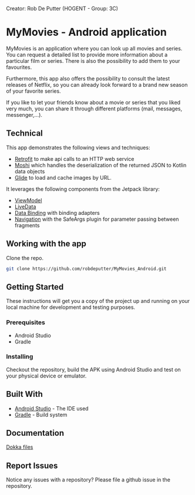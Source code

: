 Creator: Rob De Putter (HOGENT - Group: 3C)

# MyMovies - Android application

MyMovies is an application where you can look up all movies and series. You can request a detailed list to provide more information about a particular film or series.  There is also the possibility to add them to your favourites. 

Furthermore, this app also offers the possibility to consult the latest releases of Netflix, so you can already look forward to a brand new season of your favorite series.

If you like to let your friends know about a movie or series that you liked very much, you can share it through different platforms (mail, messages, messenger,...).

## Technical
This app demonstrates the following views and techniques:

* [Retrofit](https://square.github.io/retrofit/) to make api calls to an HTTP web service
* [Moshi](https://github.com/square/moshi) which handles the deserialization of the returned JSON to Kotlin data objects 
* [Glide](https://bumptech.github.io/glide/) to load and cache images by URL.
  
It leverages the following components from the Jetpack library:

* [ViewModel](https://developer.android.com/topic/libraries/architecture/viewmodel)
* [LiveData](https://developer.android.com/topic/libraries/architecture/livedata)
* [Data Binding](https://developer.android.com/topic/libraries/data-binding/) with binding adapters
* [Navigation](https://developer.android.com/topic/libraries/architecture/navigation/) with the SafeArgs plugin for parameter passing between fragments

## Working with the app

Clone the repo.

```bash
git clone https://github.com/robdeputter/MyMovies_Android.git
```
## Getting Started

These instructions will get you a copy of the project up and running on your local machine
for development and testing purposes.

### Prerequisites

- Android Studio
- Gradle


### Installing

Checkout the repository, build the APK using Android Studio and test on your physical device or emulator. 

## Built With

* [Android Studio](https://developer.android.com/studio) - The IDE used
* [Gradle](https://gradle.org/) - Build system

## Documentation

[Dokka files](app/javadoc/app/index.md)

## Report Issues

Notice any issues with a repository? Please file a github issue in the repository.
